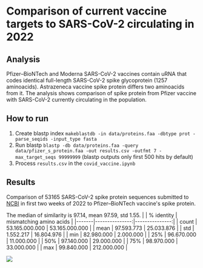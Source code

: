 # Comparison of current vaccine targets to SARS-CoV-2 circulating in 2022


## Analysis
Pfizer–BioNTech and Moderna SARS-CoV-2 vaccines contain uRNA that codes identical full-length SARS-CoV-2 spike glycoprotein (1257 aminoacids). Astrazeneca vaccine spike protein differs two aminoacids from it. The analysis shows comparison of spike protein from Pfizer vaccine with SARS-CoV-2 currently circulating in the population.

## How to run
1. Create blastp index
```makeblastdb -in data/proteins.faa -dbtype prot -parse_seqids -input_type fasta```
2. Run blastp ```blastp -db data/proteins.faa -query data/pfizer_s_protein.faa -out results.csv -outfmt 7 -max_target_seqs 99999999```
   (blastp outputs only first 500 hits by default)
3. Process ```results.csv``` in the ```covid_vaccine.ipynb```

## Results
Comparison of 53165 SARS-CoV-2 spike protein sequences submitted to [NCBI](https://www.ncbi.nlm.nih.gov/datasets/coronavirus/proteins/) in first two weeks of 2022 to Pfizer–BioNTech vaccine's spike protein. 

The median of similarity is 97.14, mean 97.59, std 1.55.
|       |     % identity |     mismatching amino acids |
|-------|---------------:|---------------:|
| count | 53.165.000.000 | 53.165.000.000 |
|  mean |     97.593.773 |     25.033.876 |
|   std |      1.552.217 |     16.804.976 |
|   min |     82.980.000 |      2.000.000 |
|   25% |     96.670.000 |     11.000.000 |
|   50% |     97.140.000 |     29.000.000 |
|   75% |     98.970.000 |     33.000.000 |
|   max |     99.840.000 |    212.000.000 |

![](https://github.com/vladimirkovacevic/cvd-vacc/blob/main/results/results_latest_53165.csv.png)



